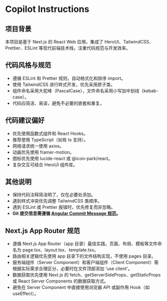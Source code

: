 # Copilot Instructions

## 项目背景

本项目是基于 Next.js 的 React Web 应用，集成了 HeroUI、TailwindCSS、Prettier、ESLint 等现代前端技术栈，注重代码规范与开发效率。

## 代码风格与规范

- 遵循 ESLint 和 Prettier 规则，自动格式化和排序 import。
- 使用 TailwindCSS 进行样式开发，优先采用原子类。
- 组件命名采用大驼峰（PascalCase），文件命名采用小写加中划线（kebab-case）。
- 代码应简洁、易读，避免不必要的嵌套和重复。

## 代码建议偏好

- 优先使用函数式组件和 React Hooks。
- 推荐使用 TypeScript（如有 ts 支持）。
- 网络请求统一使用 axios。
- 动画优先使用 framer-motion。
- 图标优先使用 lucide-react 或 @icon-park/react。
- 复杂交互可结合 HeroUI 组件库。

## 其他说明

- 保持代码注释简洁明了，仅在必要处添加。
- 遇到样式冲突优先调整 TailwindCSS 类顺序。
- 遇到 ESLint 或 Prettier 报错时，优先修复而非忽略。
- **Git 提交信息需遵循 [Angular Commit Message 规范](https://github.com/angular/angular/blob/main/CONTRIBUTING.md#-commit-message-format)。**

## Next.js App Router 规范

- 遵循 Next.js App Router（app 目录）最佳实践，页面、布局、模板等文件命名为 page.tsx、layout.tsx、template.tsx。
- 路由相关逻辑优先使用 app 目录下的文件结构实现，不使用 pages 目录。
- 服务端组件（Server Component）和客户端组件（Client Component）需根据实际需求合理区分，必要时在文件顶部添加 'use client'。
- 数据获取优先使用 Next.js 的 fetch、getServerSideProps、getStaticProps 或 React Server Components 的数据获取方式。
- 避免在 Server Component 中直接使用浏览器 API 或副作用 Hook（如 useEffect）。
